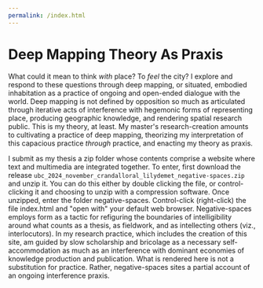 ```yaml
---
permalink: /index.html
---
```

# Deep Mapping Theory As Praxis

 What could it mean to think <i>with</i> place? To <i>feel</i> the city? I explore and respond to these questions through deep mapping, or situated, embodied inhabitation as a practice of ongoing and open-ended dialogue with the world. Deep mapping is not defined by opposition so much as articulated through iterative acts of interference with hegemonic forms of representing place, producing geographic knowledge, and rendering spatial research public. This is my theory, at least. My master's research-creation amounts to cultivating a practice of deep mapping, theorizing my interpretation of this capacious practice <i>through</i> practice, and enacting my theory as praxis. 
    

I submit as my thesis a zip folder whose contents comprise a website where text and multimedia are integrated together. To enter, first download the release `ubc_2024_november_crandalloral_lilydemet_negative-spaces.zip` and unzip it. You can do this either by double clicking the file, or control-clicking it and choosing to unzip with a compression software. Once unzipped, enter the folder negative-spaces. Control-click (right-click) the file index.html  and "open with" your default web browser. Negative-spaces employs form as a tactic for refiguring the boundaries of intelligibility around what counts as a thesis, as fieldwork, and as intellecting others (viz., interlocutors). In my research practice, which includes the creation of this site, am guided by slow scholarship and bricolage as a necessary self-accommodation as much as an interference with dominant economies of knowledge production and publication. What is rendered here is not a substitution for practice. Rather, negative-spaces sites a partial account of an ongoing interference praxis. 
